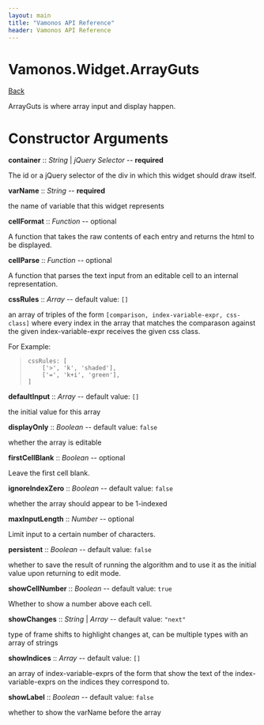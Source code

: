 ```yaml
---
layout: main
title: "Vamonos API Reference"
header: Vamonos API Reference
---
```



Vamonos.Widget.ArrayGuts
========================

[Back](index.html)

ArrayGuts is where array input and display happen.


Constructor Arguments
=====================

**container** :: *String* | *jQuery Selector* -- **required**

The id or a jQuery selector of the div in which this widget should draw itself.



**varName** :: *String* -- **required**

the name of variable that this widget represents



**cellFormat** :: *Function* -- optional

A function that takes the raw contents of each entry and returns the html to be displayed.



**cellParse** :: *Function* -- optional

A function that parses the text input from an editable cell to an internal representation.



**cssRules** :: *Array* -- default value: `[]`

an array of triples of the form `[comparison, index-variable-expr, css-class]` where every index in the array that matches the comparason against the given index-variable-expr receives the given css class.

For Example:

>     cssRules: [
>         ['>', 'k', 'shaded'],
>         ['=', 'k+i', 'green'],
>     ]



**defaultInput** :: *Array* -- default value: `[]`

the initial value for this array



**displayOnly** :: *Boolean* -- default value: `false`

whether the array is editable



**firstCellBlank** :: *Boolean* -- optional

Leave the first cell blank.



**ignoreIndexZero** :: *Boolean* -- default value: `false`

whether the array should appear to be 1-indexed



**maxInputLength** :: *Number* -- optional

Limit input to a certain number of characters.



**persistent** :: *Boolean* -- default value: `false`

whether to save the result of running the algorithm and to use it as the initial value upon returning to edit mode.



**showCellNumber** :: *Boolean* -- default value: `true`

Whether to show a number above each cell.



**showChanges** :: *String* | *Array* -- default value: `"next"`

type of frame shifts to highlight changes at, can be multiple types with an array of strings



**showIndices** :: *Array* -- default value: `[]`

an array of index-variable-exprs of the form that show the text of the index-variable-exprs on the indices they correspond to.



**showLabel** :: *Boolean* -- default value: `false`

whether to show the varName before the array



